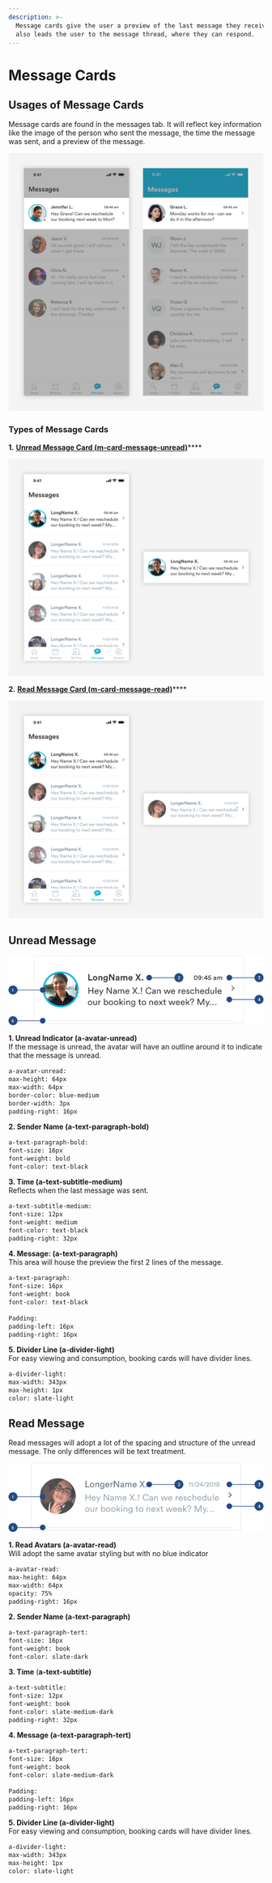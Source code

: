 ```yaml
---
description: >-
  Message cards give the user a preview of the last message they received. It
  also leads the user to the message thread, where they can respond.
---
```


# Message Cards

## Usages of Message Cards

Message cards are found in the messages tab. It will reflect key information like the image of the person who sent the message, the time the message was sent, and a preview of the message. 

![](../../.gitbook/assets/message-overview%20%282%29.png)

### Types of Message Cards

**1.** [**Unread Message Card \(m-card-message-unread\)**](message-cards.md#unread-message)\*\*\*\*

![Unread Message Card](../../.gitbook/assets/message-unread.png)

**2.** [**Read Message Card \(m-card-message-read\)**](message-cards.md#read-message)\*\*\*\*

![Read Message Card](../../.gitbook/assets/message-read%20%281%29.png)

## Unread Message

![Unread Message Card](../../.gitbook/assets/unread-message.png)

**1. Unread Indicator \(a-avatar-unread\)**  
If the message is unread, the avatar will have an outline around it to indicate that the message is unread.

```text
a-avatar-unread:
max-height: 64px
max-width: 64px
border-color: blue-medium
border-width: 3px
padding-right: 16px
```

**2. Sender Name \(a-text-paragraph-bold\)**

```text
a-text-paragraph-bold:
font-size: 16px
font-weight: bold
font-color: text-black
```

**3. Time \(a-text-subtitle-medium\)**  
Reflects when the last message was sent.

```text
a-text-subtitle-medium:
font-size: 12px
font-weight: medium
font-color: text-black
padding-right: 32px
```

**4. Message: \(a-text-paragraph\)**  
This area will house the preview the first 2 lines of the message.

```text
a-text-paragraph:
font-size: 16px
font-weight: book
font-color: text-black

Padding:
padding-left: 16px
padding-right: 16px
```

**5. Divider Line \(a-divider-light\)**  
For easy viewing and consumption, booking cards will have divider lines.

```text
a-divider-light:
max-width: 343px
max-height: 1px
color: slate-light
```

## Read Message

Read messages will adopt a lot of the spacing and structure of the unread message. The only differences will be text treatment.

![Read Message Card](../../.gitbook/assets/read-message.png)

**1. Read Avatars \(a-avatar-read\)**  
Will adopt the same avatar styling but with no blue indicator

```text
a-avatar-read:
max-height: 64px
max-width: 64px
opacity: 75%
padding-right: 16px
```

**2. Sender Name \(a-text-paragraph\)**

```text
a-text-paragraph-tert:
font-size: 16px
font-weight: book
font-color: slate-dark
```

**3. Time** \(**a-text-subtitle\)**

```text
a-text-subtitle:
font-size: 12px
font-weight: book
font-color: slate-medium-dark
padding-right: 32px
```

**4. Message \(a-text-paragraph-tert\)**

```text
a-text-paragraph-tert:
font-size: 16px
font-weight: book
font-color: slate-medium-dark

Padding:
padding-left: 16px
padding-right: 16px
```

**5. Divider Line \(a-divider-light\)**  
For easy viewing and consumption, booking cards will have divider lines.

```text
a-divider-light:
max-width: 343px
max-height: 1px
color: slate-light
```

